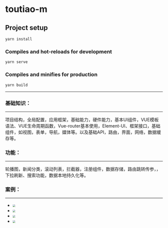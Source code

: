 # toutiao-m

## Project setup
```
yarn install
```

### Compiles and hot-reloads for development
```
yarn serve
```

### Compiles and minifies for production
```
yarn build
```

------



### **基础知识**：

------

项目结构，全局配置，应用框架，基础能力，硬件能力，基本UI组件，VUE模板语法、VUE生命周期函数，Vue-router基本使用，Element-UI、框架接口，基础组件，如视图，表单，导航，媒体等。以及基础API，路由，界面，网络，数据缓存等。



### 功能：

------

轮播图，新闻分类，滚动列表，拦截器，注册组件，数据存储，路由跳转传参，，下拉刷新、搜索功能，数据本地持久化等。



### 案例：

------

- <img src="D:\Git\Vue_toutiao\example\login.jpg" style="zoom:50%;" />



- <img src="D:\Git\Vue_toutiao\example\home.jpg" style="zoom:50%;" />



- <img src="D:\Git\Vue_toutiao\example\tag.jpg" style="zoom:50%;" />

- <img src="D:\Git\Vue_toutiao\example\屏幕截图 2022-03-23 172044.jpg" style="zoom:50%;" />